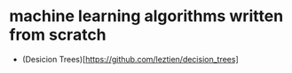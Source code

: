 # machine learning algorithms written from scratch

- (Desicion Trees)[https://github.com/leztien/decision_trees]


